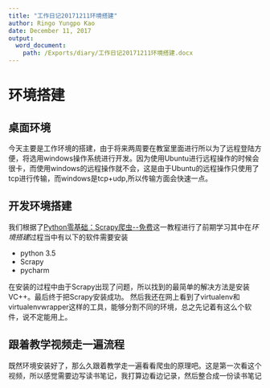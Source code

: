 ```yaml
---
title: "工作日记20171211环境搭建"
author: Ringo Yungpo Kao
date: December 11, 2017
output:
  word_document:
    path: /Exports/diary/工作日记20171211环境搭建.docx
---
```

# 环境搭建


## 桌面环境
今天主要是工作环境的搭建，由于将来两周要在教室里面进行所以为了远程登陆方便，将选用windows操作系统进行开发。因为使用Ubuntu进行远程操作的时候会很卡，而使用windows的远程操作就不会，这是由于Ubuntu的远程操作只使用了tcp进行传输，而windows是tcp+udp,所以传输方面会快速一点。


## 开发环境搭建
我们根据了[Python零基础：Scrapy爬虫--免费](http://study.163.com/course/courseMain.htm?courseId=1003666043)这一教程进行了前期学习其中在*环境搭建*过程当中有以下的软件需要安装
- python 3.5
- Scrapy
- pycharm

在安装的过程中由于Scrapy出现了问题，所以找到的最简单的解决方法是安装VC++。最后终于把Scrapy安装成功。
然后我还在网上看到了virtualenv和virtualenvwrapper这样的工具，能够分割不同的环境，总之先记着有这么个软件，说不定能用上。


## 跟着教学视频走一遍流程
既然环境安装好了，那么久跟着教学走一遍看看爬虫的原理吧。这是第一次看这个视频，所以感觉需要边写读书笔记，我打算边看边记录，然后整合成一份读书笔记